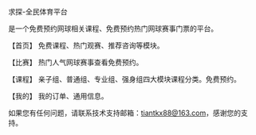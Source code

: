 求探-全民体育平台

是一个免费预约网球相关课程、免费预约热门网球赛事门票的平台。

【首页】 免费课程、热门观赛、推荐咨询等模块。

【比赛】 热门人气网球赛事查看免费预约。

【课程】 亲子组、普通组、专业组、强身组四大模块课程分类。免费预约。

【我的】 我的订单、通用信息。

如果您有任何问题，请联系技术支持邮箱：tiantkx88@163.com，感谢您的支持。
